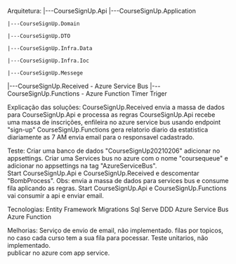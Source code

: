 Arquitetura:
|---CourseSignUp.Api
	|---CourseSignUp.Application
	
	|---CourseSignUp.Domain
	
	|---CourseSignUp.DTO
	
	|---CourseSignUp.Infra.Data
	
	|---CourseSignUp.Infra.Ioc
	
	|---CourseSignUp.Messege
	
|---CourseSignUp.Received - Azure Service Bus
|---CourseSignUp.Functions - Azure Function Timer Triger

Explicação das soluções:
 CourseSignUp.Received envia a massa de dados para CourseSignUp.Api e processa as regras
 CourseSignUp.Api recebe uma massa de inscrições, enfileira no azure service bus usando endpoint "sign-up"
 CourseSignUp.Functions gera relatorio diario da estatistica diariamente as 7 AM envia email para o responsavel cadastrado.
 
Teste:
	Criar uma banco de dados "CourseSignUp20210206" adicionar no appsettings.
	Criar uma Services bus no azure com o nome "coursequeue" e adicionar no appsettings na tag "AzureServiceBus".	
	Start CourseSignUp.Api e CourseSignUp.Received e descomentar "BombProcess". Obs: envia a massa de dados para services bus e consume fila aplicando as regras. 
	Start CourseSignUp.Api e CourseSignUp.Functions vai consumir a api e enviar email.

Tecnologias:
	Entity Framework
	Migrations
	Sql Serve
	DDD
	Azure Service Bus
	Azure Function

Melhorias:
	Serviço de envio de email, não implementado.
	filas por topicos, no caso cada curso tem a sua fila para pocessar.
	Teste unitarios, não implementado.	
	publicar no azure com app service.


	

